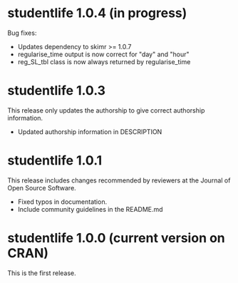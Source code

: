 # studentlife 1.0.4 (in progress)
Bug fixes:

  * Updates dependency to skimr >= 1.0.7
  * regularise_time output is now correct for "day" and "hour"
  * reg_SL_tbl class is now always returned by regularise_time

# studentlife 1.0.3
This release only updates the authorship to give
correct authorship information.

  * Updated authorship information in DESCRIPTION

# studentlife 1.0.1
This release includes changes recommended by 
reviewers at the Journal of Open Source Software.

  * Fixed typos in documentation.
  * Include community guidelines in the README.md

# studentlife 1.0.0 (current version on CRAN)
This is the first release.
